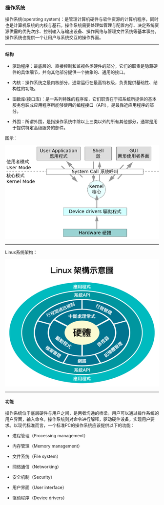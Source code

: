 ### 操作系统

操作系统(operating system)：是管理计算机硬件与软件资源的计算机程序，同时也是计算机系统的内核与基石。操作系统需要处理如管理与配置内存、决定系统资源供需的优先次序、控制输入与输出设备、操作网络与管理文件系统等基本事务。操作系统也提供一个让用户与系统交互的操作界面。

***

#### 结构

* 驱动程序：最底层的、直接控制和监视各类硬件的部分，它们的职责是隐藏硬件的具体细节，并向其他部分提供一个抽象的、通用的接口。

* 内核：操作系统之最内核部分，通常运行在最高特权级，负责提供基础性、结构性的功能。

* 函数库(接口库)：是一系列特殊的程序库，它们职责在于把系统所提供的基本服务包装成应用程序所能够使用的编程接口（API），是最靠近应用程序的部分。

* 外围：所谓外围，是指操作系统中除以上三类以外的所有其他部分，通常是用于提供特定高级服务的部件。

图示：

![](Operating-system-architecture.svg.png)

***

Linux系统架构：

![](Linux-architecture.png)

***

#### 功能

操作系统位于底层硬件与用户之间，是两者沟通的桥梁。用户可以通过操作系统的用户界面，输入命令。操作系统则对命令进行解释，驱动硬件设备，实现用户要求。以现代标准而言，一个标准PC的操作系统应该提供以下的功能：

* 进程管理（Processing management）

* 内存管理（Memory management）
	
* 文件系统（File system）
	
* 网络通信（Networking）
	
* 安全机制（Security）
	
* 用户界面（User interface）
	
* 驱动程序（Device drivers）
